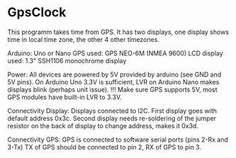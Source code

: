 # GpsClock
 
This programm takes time from GPS.
It has two displays, one display shows time in local time zone, the other 4 other timezones.

Arduino: Uno or Nano
GPS used: GPS NEO-6M (NMEA 9600)
LCD display used: 1.3" SSH1106 monochrome display

Power:
All devices are powered by 5V provided by arduino (see GND and 5V pins).
On Arduino Uno 3.3V is sufficient, LVR on Arduino Nano makes displays blink (perhaps unit issue).
!!! Make sure GPS supports 5V, most GPS modules have built-in LVR to 3.3V.

Connectivity Display:
Displays connected to I2C. 
First display goes with default address 0x3c.
Second display needs re-soldering of the jumper resistor on the back of display to change address, makes it 0x3d.

Connectivity GPS:
GPS is connected to software serial ports (pins 2-Rx and 3-Tx)
TX of GPS should be connected to pin 2, RX of GPS to pin 3.


